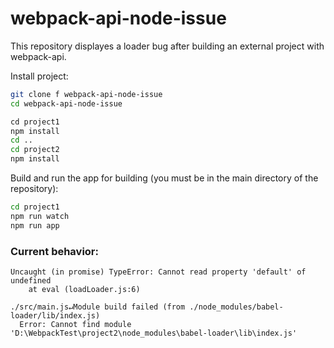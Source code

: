 # webpack-api-node-issue

This repository displayes a loader bug after building an external project with webpack-api.

Install project:

```bash
git clone f webpack-api-node-issue
cd webpack-api-node-issue

сd project1
npm install
cd ..
cd project2
npm install
```

Build and run the app for building (you must be in the main directory of the repository):

```bash
cd project1
npm run watch
npm run app
```

### Current behavior:

```
Uncaught (in promise) TypeError: Cannot read property 'default' of undefined
    at eval (loadLoader.js:6)

./src/main.js↵Module build failed (from ./node_modules/babel-loader/lib/index.js)
  Error: Cannot find module 'D:\WebpackTest\project2\node_modules\babel-loader\lib\index.js'
```